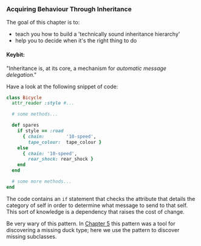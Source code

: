 ### Acquiring Behaviour Through Inheritance

The goal of this chapter is to:
* teach you how to build a 'technically sound inheritance hierarchy'
* help you to decide when it's the right thing to do

#### Keybit:

"Inheritance is, at its core, a mechanism for *automatic message delegation*."

Have a look at the following snippet of code:

```ruby
class Bicycle
  attr_reader :style #...

  # some methods...

  def spares
    if style == :road
      { chain:        '10-speed',
        tape_colour:  tape_colour }
    else
      { chain: '10-speed',
        rear_shock: rear_shock }
    end
  end

  # some more methods...
end
```

The code contains an `if` statement that checks the attribute that details the category of self in order to determine what message to send to that self. This sort of knowledge is a dependency that raises the cost of change.

Be very wary of this pattern. In [Chapter 5](https://github.com/NadiDami/keybits/blob/master/poodr_metz%2F5_duck_typing.md) this pattern was a tool for discovering a missing duck type; here we use the pattern to discover missing subclasses.

